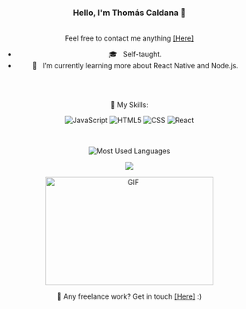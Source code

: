 <div class="stats" align="center">

### Hello, I'm Thomás Caldana 👋

 <br>
Feel free to contact me anything <a href="https://www.linkedin.com/in/thom%C3%A1s-caldana-721694172/" >[Here]<a>

 - 🎓 &nbsp; Self-taught. 
 - 🌱 &nbsp; I’m currently learning more about React Native and Node.js.
 
<br>
<br>

 
 🚀  My Skills:

![JavaScript](https://img.shields.io/badge/-JavaScript-333333?style=flat&logo=javascript)
![HTML5](https://img.shields.io/badge/-HTML5-333333?style=flat&logo=HTML5)
![CSS](https://img.shields.io/badge/-CSS-333333?style=flat&logo=CSS3&logoColor=1572B6)
![React](https://img.shields.io/badge/-React-333333?style=flat&logo=react)

 </div>
 
<br>
 <div class="stats" align="center">
  
 ![Most Used Languages](https://github-readme-stats.vercel.app/api/top-langs/?username=thomascaldana&layout=compact&show_icons=true&theme=algolia&border_radius=20)
  
 ![](http://github-profile-summary-cards.vercel.app/api/cards/most-commit-language?username=thomascaldana&theme=nord_dark)

 <img align="center" alt="GIF" src="https://github.com/abhisheknaiidu/abhisheknaiidu/blob/master/code.gif?raw=true" width="338" height="218" /> 

 <br>

 💼 Any freelance work? Get in touch <a href="https://www.linkedin.com/in/thom%C3%A1s-caldana-721694172/" >[Here]<a> :)

 
 </div>
 

  

<br>





